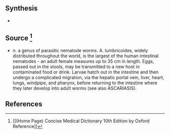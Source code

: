 ## Synthesis
- 
## Source [^1]
- $n$. a genus of parasitic nematode worms. A. lumbricoides, widely distributed throughout the world, is the largest of the human intestinal nematodes - an adult female measures up to 35 cm in length. Eggs, passed out in the stools, may be transmitted to a new host in contaminated food or drink. Larvae hatch out in the intestine and then undergo a complicated migration, via the hepatic portal vein, liver, heart, lungs, windpipe, and pharynx, before returning to the intestine where they later develop into adult worms (see also ASCARIASIS).
## References

[^1]: [[(Home Page) Concise Medical Dictionary 10th Edition by Oxford Reference]]